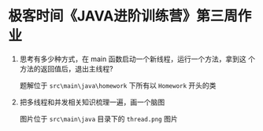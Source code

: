 # 极客时间《JAVA进阶训练营》第三周作业

1. 思考有多少种方式，在 main 函数启动一个新线程，运行一个方法，拿到这
   个方法的返回值后，退出主线程?

   题解位于 `src\main\java\homework` 下所有以 `Homework` 开头的类

2. 把多线程和并发相关知识梳理一遍，画一个脑图

   图片位于 `src\main\java` 目录下的 `thread.png` 图片

